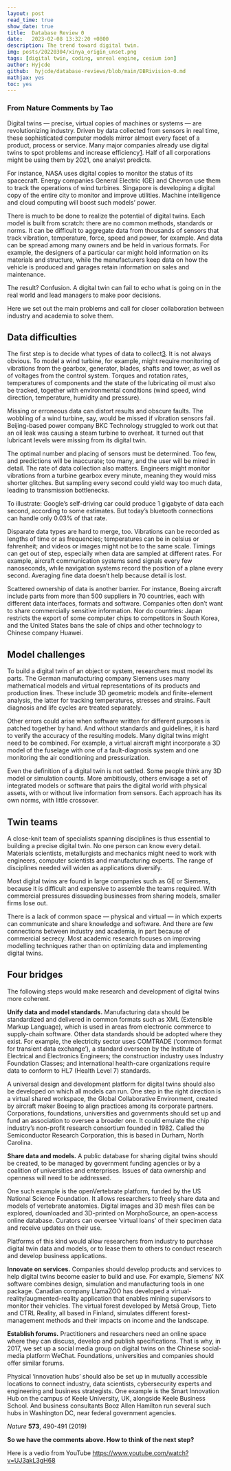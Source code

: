 ```yaml
---
layout: post
read_time: true
show_date: true
title:  Database Review 0
date:   2023-02-08 13:32:20 +0800
description: The trend toward digital twin.
img: posts/20220304/xinya_origin_unset.png
tags: [digital twin, coding, unreal engine, cesium ion]
author: Hyjcde
github:  hyjcde/database-reviews/blob/main/DBRivision-0.md
mathjax: yes
toc: yes
---
```


### From Nature Comments by Tao

Digital twins — precise, virtual copies of machines or systems — are revolutionizing industry. Driven by data collected from sensors in real time, these sophisticated computer models mirror almost every facet of a product, process or service. Many major companies already use digital twins to spot problems and increase efficiency[1](https://www.nature.com/articles/d41586-019-02849-1#ref-CR1). Half of all corporations might be using them by 2021, one analyst predicts.



For instance, NASA uses digital copies to monitor the status of its spacecraft. Energy companies General Electric (GE) and Chevron use them to track the operations of wind turbines. Singapore is developing a digital copy of the entire city to monitor and improve utilities. Machine intelligence and cloud computing will boost such models’ power.

There is much to be done to realize the potential of digital twins. Each model is built from scratch: there are no common methods, standards or norms. It can be difficult to aggregate data from thousands of sensors that track vibration, temperature, force, speed and power, for example. And data can be spread among many owners and be held in various formats. For example, the designers of a particular car might hold information on its materials and structure, while the manufacturers keep data on how the vehicle is produced and garages retain information on sales and maintenance.

The result? Confusion. A digital twin can fail to echo what is going on in the real world and lead managers to make poor decisions.

Here we set out the main problems and call for closer collaboration between industry and academia to solve them.

## Data difficulties

The first step is to decide what types of data to collect[3](https://www.nature.com/articles/d41586-019-02849-1#ref-CR3). It is not always obvious. To model a wind turbine, for example, might require monitoring of vibrations from the gearbox, generator, blades, shafts and tower, as well as of voltages from the control system. Torques and rotation rates, temperatures of components and the state of the lubricating oil must also be tracked, together with environmental conditions (wind speed, wind direction, temperature, humidity and pressure).

Missing or erroneous data can distort results and obscure faults. The wobbling of a wind turbine, say, would be missed if vibration sensors fail. Beijing-based power company BKC Technology struggled to work out that an oil leak was causing a steam turbine to overheat. It turned out that lubricant levels were missing from its digital twin.

The optimal number and placing of sensors must be determined. Too few, and predictions will be inaccurate; too many, and the user will be mired in detail. The rate of data collection also matters. Engineers might monitor vibrations from a turbine gearbox every minute, meaning they would miss shorter glitches. But sampling every second could yield way too much data, leading to transmission bottlenecks.

To illustrate: Google’s self-driving car could produce 1 gigabyte of data each second, according to some estimates. But today’s bluetooth connections can handle only 0.03% of that rate.

Disparate data types are hard to merge, too. Vibrations can be recorded as lengths of time or as frequencies; temperatures can be in celsius or fahrenheit; and videos or images might not be to the same scale. Timings can get out of step, especially when data are sampled at different rates. For example, aircraft communication systems send signals every few nanoseconds, while navigation systems record the position of a plane every second. Averaging fine data doesn’t help because detail is lost.

Scattered ownership of data is another barrier. For instance, Boeing aircraft include parts from more than 500 suppliers in 70 countries, each with different data interfaces, formats and software. Companies often don’t want to share commercially sensitive information. Nor do countries: Japan restricts the export of some computer chips to competitors in South Korea, and the United States bans the sale of chips and other technology to Chinese company Huawei.

## Model challenges

To build a digital twin of an object or system, researchers must model its parts. The German manufacturing company Siemens uses many mathematical models and virtual representations of its products and production lines. These include 3D geometric models and finite-element analysis, the latter for tracking temperatures, stresses and strains. Fault diagnosis and life cycles are treated separately.

Other errors could arise when software written for different purposes is patched together by hand. And without standards and guidelines, it is hard to verify the accuracy of the resulting models. Many digital twins might need to be combined. For example, a virtual aircraft might incorporate a 3D model of the fuselage with one of a fault-diagnosis system and one monitoring the air conditioning and pressurization.

Even the definition of a digital twin is not settled. Some people think any 3D model or simulation counts. More ambitiously, others envisage a set of integrated models or software that pairs the digital world with physical assets, with or without live information from sensors. Each approach has its own norms, with little crossover.

## Twin teams

A close-knit team of specialists spanning disciplines is thus essential to building a precise digital twin. No one person can know every detail. Materials scientists, metallurgists and mechanics might need to work with engineers, computer scientists and manufacturing experts. The range of disciplines needed will widen as applications diversify.

Most digital twins are found in large companies such as GE or Siemens, because it is difficult and expensive to assemble the teams required. With commercial pressures dissuading businesses from sharing models, smaller firms lose out.

There is a lack of common space — physical and virtual — in which experts can communicate and share knowledge and software. And there are few connections between industry and academia, in part because of commercial secrecy. Most academic research focuses on improving modelling techniques rather than on optimizing data and implementing digital twins.

## Four bridges

The following steps would make research and development of digital twins more coherent.

**Unify data and model standards.** Manufacturing data should be standardized and delivered in common formats such as XML (Extensible Markup Language), which is used in areas from electronic commerce to supply-chain software. Other data standards should be adopted where they exist. For example, the electricity sector uses COMTRADE (‘common format for transient data exchange’), a standard overseen by the Institute of Electrical and Electronics Engineers; the construction industry uses Industry Foundation Classes; and international health-care organizations require data to conform to HL7 (Health Level 7) standards.

A universal design and development platform for digital twins should also be developed on which all models can run. One step in the right direction is a virtual shared workspace, the Global Collaborative Environment, created by aircraft maker Boeing to align practices among its corporate partners. Corporations, foundations, universities and governments should set up and fund an association to oversee a broader one. It could emulate the chip industry’s non-profit research consortium founded in 1982. Called the Semiconductor Research Corporation, this is based in Durham, North Carolina.

**Share data and models.** A public database for sharing digital twins should be created, to be managed by government funding agencies or by a coalition of universities and enterprises. Issues of data ownership and openness will need to be addressed.

One such example is the openVertebrate platform, funded by the US National Science Foundation. It allows researchers to freely share data and models of vertebrate anatomies. Digital images and 3D mesh files can be explored, downloaded and 3D-printed on MorphoSource, an open-access online database. Curators can oversee ‘virtual loans’ of their specimen data and receive updates on their use.

Platforms of this kind would allow researchers from industry to purchase digital twin data and models, or to lease them to others to conduct research and develop business applications.

**Innovate on services.** Companies should develop products and services to help digital twins become easier to build and use. For example, Siemens’ NX software combines design, simulation and manufacturing tools in one package. Canadian company LlamaZOO has developed a virtual-reality/augmented-reality application that enables mining supervisors to monitor their vehicles. The virtual forest developed by Metsä Group, Tieto and CTRL Reality, all based in Finland, simulates different forest-management methods and their impacts on income and the landscape.

**Establish forums.** Practitioners and researchers need an online space where they can discuss, develop and publish specifications. That is why, in 2017, we set up a social media group on digital twins on the Chinese social-media platform WeChat. Foundations, universities and companies should offer similar forums.

Physical ‘innovation hubs’ should also be set up in mutually accessible locations to connect industry, data scientists, cybersecurity experts and engineering and business strategists. One example is the Smart Innovation Hub on the campus of Keele University, UK, alongside Keele Business School. And business consultants Booz Allen Hamilton run several such hubs in Washington DC, near federal government agencies.

*Nature* **573**, 490-491 (2019)

**So we have the comments above. How to think of the next step?**

Here is a vedio from YouTube https://www.youtube.com/watch?v=UJ3akL3gH68
